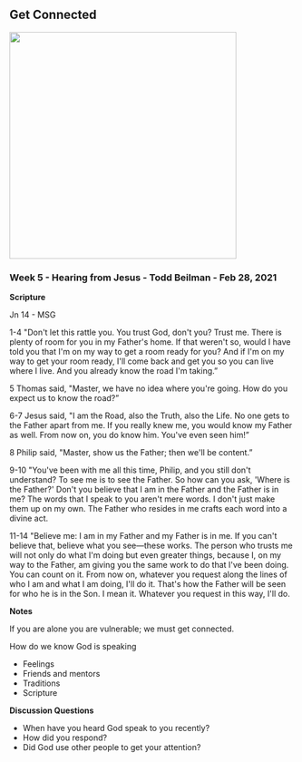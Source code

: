 ## Get Connected

<img src="/static/images/vineyard/Connected.jpg" width="400">


### Week 5 - Hearing from Jesus - Todd Beilman  - Feb 28, 2021


**Scripture**

Jn 14 -  MSG

1-4 "Don't  let this rattle you. You trust God, don't you? Trust me. There is  plenty of room for you in my Father's home. If that weren't so, would I  have told you that I'm on my way to get a room ready for you? And if I'm  on my way to get your room ready, I'll come back and get you so you can  live where I live. And you already know the road I'm taking.”

5 Thomas said, "Master, we have no idea where you're going. How do you expect us to know the road?”

6-7 Jesus  said, "I am the Road, also the Truth, also the Life. No one gets to the  Father apart from me. If you really knew me, you would know my Father  as well. From now on, you do know him. You've even seen him!”

8 Philip said, "Master, show us the Father; then we'll be content.”

9-10 "You've  been with me all this time, Philip, and you still don't understand? To  see me is to see the Father. So how can you ask, 'Where is the Father?'  Don't you believe that I am in the Father and the Father is in me? The  words that I speak to you aren't mere words. I don't just make them up  on my own. The Father who resides in me crafts each word into a divine  act.

11-14 "Believe  me: I am in my Father and my Father is in me. If you can't believe  that, believe what you see—these works. The person who trusts me will  not only do what I'm doing but even greater things, because I, on my way  to the Father, am giving you the same work to do that I've been doing.  You can count on it. From now on, whatever you request along the lines  of who I am and what I am doing, I'll do it. That's how the Father will  be seen for who he is in the Son. I mean it. Whatever you request in  this way, I'll do.



**Notes**

If you are alone you are vulnerable; we must get connected.


How do we know God is speaking

- Feelings
- Friends and mentors
- Traditions
- Scripture


**Discussion Questions**

* When have you heard God speak to you recently?
* How did you respond?
* Did God use other people to get your attention?



